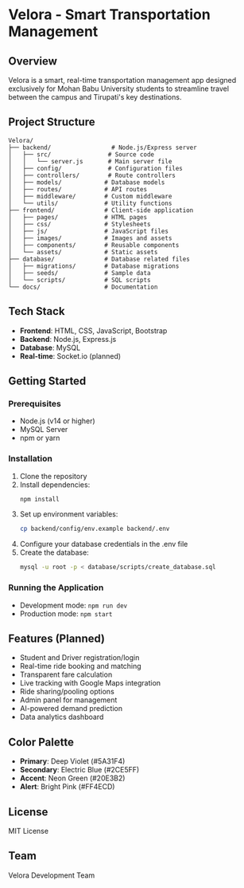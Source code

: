 # Velora - Smart Transportation Management

## Overview
Velora is a smart, real-time transportation management app designed exclusively for Mohan Babu University students to streamline travel between the campus and Tirupati's key destinations.

## Project Structure

```
Velora/
├── backend/                 # Node.js/Express server
│   ├── src/                # Source code
│   │   └── server.js       # Main server file
│   ├── config/             # Configuration files
│   ├── controllers/        # Route controllers
│   ├── models/            # Database models
│   ├── routes/            # API routes
│   ├── middleware/        # Custom middleware
│   └── utils/             # Utility functions
├── frontend/              # Client-side application
│   ├── pages/             # HTML pages
│   ├── css/               # Stylesheets
│   ├── js/                # JavaScript files
│   ├── images/            # Images and assets
│   ├── components/        # Reusable components
│   └── assets/            # Static assets
├── database/              # Database related files
│   ├── migrations/        # Database migrations
│   ├── seeds/             # Sample data
│   └── scripts/           # SQL scripts
└── docs/                  # Documentation
```

## Tech Stack
- **Frontend**: HTML, CSS, JavaScript, Bootstrap
- **Backend**: Node.js, Express.js
- **Database**: MySQL
- **Real-time**: Socket.io (planned)

## Getting Started

### Prerequisites
- Node.js (v14 or higher)
- MySQL Server
- npm or yarn

### Installation
1. Clone the repository
2. Install dependencies:
   ```bash
   npm install
   ```
3. Set up environment variables:
   ```bash
   cp backend/config/env.example backend/.env
   ```
4. Configure your database credentials in the .env file
5. Create the database:
   ```bash
   mysql -u root -p < database/scripts/create_database.sql
   ```

### Running the Application
- Development mode: `npm run dev`
- Production mode: `npm start`

## Features (Planned)
- Student and Driver registration/login
- Real-time ride booking and matching
- Transparent fare calculation
- Live tracking with Google Maps integration
- Ride sharing/pooling options
- Admin panel for management
- AI-powered demand prediction
- Data analytics dashboard

## Color Palette
- **Primary**: Deep Violet (#5A31F4)
- **Secondary**: Electric Blue (#2CE5FF)
- **Accent**: Neon Green (#20E3B2)
- **Alert**: Bright Pink (#FF4ECD)

## License
MIT License

## Team
Velora Development Team
